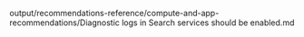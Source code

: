 output/recommendations-reference/compute-and-app-recommendations/Diagnostic logs in Search services should be enabled.md